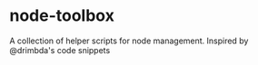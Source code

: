 
# node-toolbox

A collection of helper scripts for node management.
Inspired by @drimbda's code snippets
